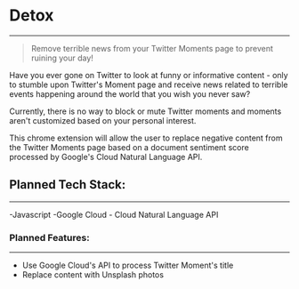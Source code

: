 # Detox

---

> Remove terrible news from your Twitter Moments page to prevent ruining your day!

Have you ever gone on Twitter to look at funny or informative content - only to stumble upon Twitter's Moment page and receive news related to terrible events happening around the world that you wish you never saw?

Currently, there is no way to block or mute Twitter moments and moments aren't customized based on your personal interest.

This chrome extension will allow the user to replace negative content from the Twitter Moments page based on a document sentiment score processed by Google's Cloud Natural Language API.

## Planned Tech Stack:

---

-Javascript
-Google Cloud - Cloud Natural Language API

### Planned Features:

---

- Use Google Cloud's API to process Twitter Moment's title
- Replace content with Unsplash photos
